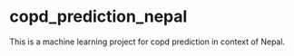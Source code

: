 # copd_prediction_nepal
This is a machine learning project for copd prediction in context of Nepal.
